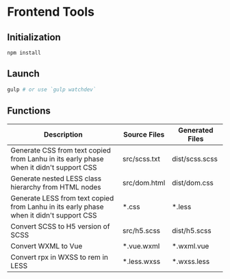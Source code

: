 # Frontend Tools

## Initialization

```
npm install
```

## Launch

```bash
gulp # or use `gulp watchdev`
```

## Functions

| Description                                                                             | Source Files | Generated Files |
| --------------------------------------------------------------------------------------- | ------------ | --------------- |
| Generate CSS from text copied from Lanhu in its early phase when it didn't support CSS  | src/scss.txt | dist/scss.scss  |
| Generate nested LESS class hierarchy from HTML nodes                                    | src/dom.html | dist/dom.css    |
| Generate LESS from text copied from Lanhu in its early phase when it didn't support CSS | \*.css       | \*.less         |
| Convert SCSS to H5 version of SCSS                                                      | src/h5.scss  | dist/h5.scss    |
| Convert WXML to Vue                                                                     | \*.vue.wxml  | \*.wxml.vue     |
| Convert rpx in WXSS to rem in LESS                                                      | \*.less.wxss | \*.wxss.less    |
